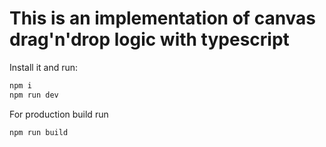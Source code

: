 # This is an implementation of canvas drag'n'drop logic with typescript

Install it and run:

```bash
npm i
npm run dev
```

For production build run

```bash
npm run build
```
